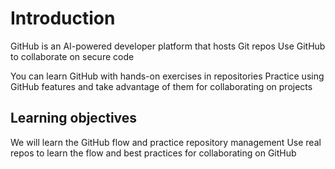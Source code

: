 # Introduction

GitHub is an AI-powered developer platform that hosts Git repos
Use GitHub to collaborate on secure code

You can learn GitHub with hands-on exercises in repositories
Practice using GitHub features and take advantage of them for collaborating on projects

## Learning objectives

We will learn the GitHub flow and practice repository management
Use real repos to learn the flow and best practices for collaborating on GitHub
